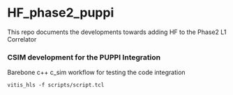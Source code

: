# HF_phase2_puppi

This repo documents the developments towards adding HF to the Phase2 L1 Correlator 

### CSIM development for the PUPPI Integration
Barebone c++ c_sim workflow for testing the code integration

```
vitis_hls -f scripts/script.tcl
```
